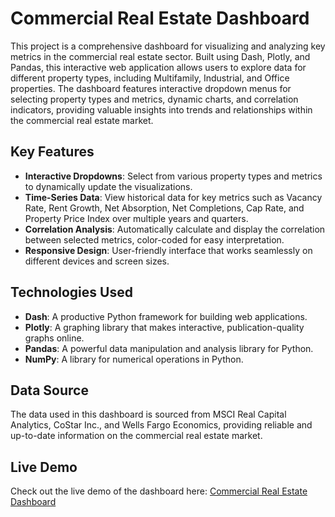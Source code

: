 # Commercial Real Estate Dashboard

This project is a comprehensive dashboard for visualizing and analyzing key metrics in the commercial real estate sector. Built using Dash, Plotly, and Pandas, this interactive web application allows users to explore data for different property types, including Multifamily, Industrial, and Office properties. The dashboard features interactive dropdown menus for selecting property types and metrics, dynamic charts, and correlation indicators, providing valuable insights into trends and relationships within the commercial real estate market.

## Key Features

- **Interactive Dropdowns**: Select from various property types and metrics to dynamically update the visualizations.
- **Time-Series Data**: View historical data for key metrics such as Vacancy Rate, Rent Growth, Net Absorption, Net Completions, Cap Rate, and Property Price Index over multiple years and quarters.
- **Correlation Analysis**: Automatically calculate and display the correlation between selected metrics, color-coded for easy interpretation.
- **Responsive Design**: User-friendly interface that works seamlessly on different devices and screen sizes.

## Technologies Used

- **Dash**: A productive Python framework for building web applications.
- **Plotly**: A graphing library that makes interactive, publication-quality graphs online.
- **Pandas**: A powerful data manipulation and analysis library for Python.
- **NumPy**: A library for numerical operations in Python.

## Data Source

The data used in this dashboard is sourced from MSCI Real Capital Analytics, CoStar Inc., and Wells Fargo Economics, providing reliable and up-to-date information on the commercial real estate market.

## Live Demo

Check out the live demo of the dashboard here: [Commercial Real Estate Dashboard](https://cre-dash-app-377874a89be5.herokuapp.com/)
